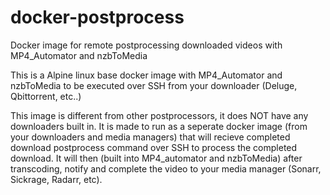 # docker-postprocess
Docker image for remote postprocessing downloaded videos with MP4_Automator and nzbToMedia

This is a Alpine linux base docker image with MP4_Automator and nzbToMedia to be executed over SSH from your downloader (Deluge, Qbittorrent, etc..)

This image is different from other postprocessors, it does NOT have any downloaders built in.  It is made to run as a seperate docker image (from your downloaders and media managers) that will recieve completed download postprocess command over SSH to process the completed download.  It will then (built into MP4_automator and nzbToMedia) after transcoding, notify and complete the video to your media manager (Sonarr, Sickrage, Radarr, etc).
